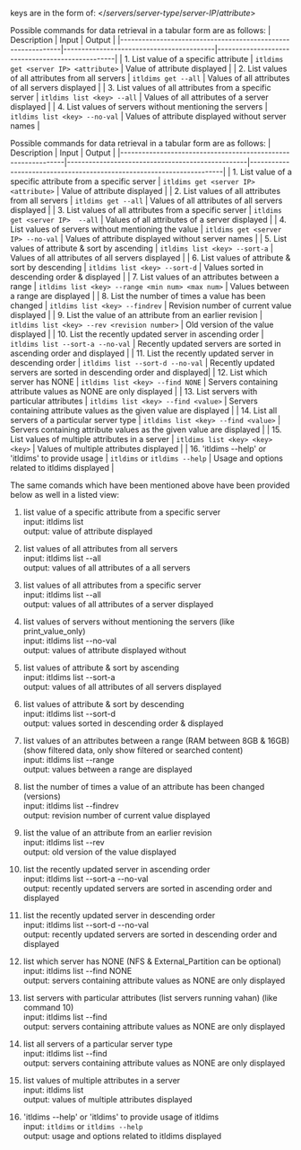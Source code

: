 keys are in the form of: </*servers*/*server-type*/*server-IP*/*attribute*>

Possible commands for data retrieval in a tabular form are as follows:
| Description                                                 | Input                                    | Output                                         |
|-------------------------------------------------------------|------------------------------------------|-------------------------------------------------|
| 1. List value of a specific attribute | `itldims get <server IP> <attribute>`                      | Value of attribute displayed                   |
| 2. List values of all attributes from all servers         | `itldims get --all`                     | Values of all attributes of all servers displayed   |
| 3. List values of all attributes from a specific server    | `itldims list <key> --all`                | Values of all attributes of a server displayed       |
| 4. List values of servers without mentioning the servers  | `itldims list <key> --no-val`            | Values of attribute displayed without server names   |

Possible commands for data retrieval in a tabular form are as follows:
| Description                                                  | Input                                            | Output                                                               |
|--------------------------------------------------------------|--------------------------------------------------|----------------------------------------------------------------------|
| 1. List value of a specific attribute from a specific server | `itldims get <server IP> <attribute>`            | Value of attribute displayed                                         |
| 2. List values of all attributes from all servers            | `itldims get --all`                              | Values of all attributes of all servers displayed                    |
| 3. List values of all attributes from a specific server      | `itldims get <server IP>  --all`                 | Values of all attributes of a server displayed                       |
| 4. List values of servers without mentioning the value       | `itldims get <server IP> --no-val`               | Values of attribute displayed without server names                   |
| 5. List values of attribute & sort by ascending              | `itldims list <key> --sort-a`                    | Values of all attributes of all servers displayed                    |
| 6. List values of attribute & sort by descending             | `itldims list <key> --sort-d`                    | Values sorted in descending order & displayed                        |
| 7. List values of an attributes between a range              | `itldims list <key> --range <min num> <max num>` | Values between a range are displayed                                 |
| 8. List the number of times a value has been changed         | `itldims list <key> --findrev`                   | Revision number of current value displayed                           |
| 9. List the value of an attribute from an earlier revision   | `itldims list <key> --rev <revision number>`     | Old version of the value displayed                                   |
| 10. List the recently updated server in ascending order      | `itldims list --sort-a --no-val`                 | Recently updated servers are sorted in ascending order and displayed |
| 11. List the recently updated server in descending order     | `itldims list --sort-d --no-val`                 | Recently updated servers are sorted in descending order and displayed|
| 12. List which server has NONE                               | `itldims list <key> --find NONE`                 | Servers containing attribute values as NONE are only displayed       |
| 13. List servers with particular attributes                  | `itldims list <key> --find <value>`              | Servers containing attribute values as the given value are displayed |
| 14. List all servers of a particular server type             | `itldims list <key> --find <value>`              | Servers containing attribute values as the given value are displayed |
| 15. List values of multiple attributes in a server           | `itldims list <key> <key> <key>`                 | Values of multiple attributes displayed                              |
| 16. 'itldims --help' or 'itldims' to provide usage           | `itldims` or `itldims --help`                    | Usage and options related to itldims displayed                       |

The same comands which have been mentioned above have been provided below as well in a listed view:
1. list value of a specific attribute from a specific server<br>
input: itldims list <key> <br>
output: value of attribute displayed  

4. list values of all attributes from all servers <br>
input: itldims list --all <br>
output: values of all attributes of a all servers 

5. list values of all attributes from a specific server <br>
input: itldims list <key> --all <br>
output: values of all attributes of a server displayed

6. list values of servers without mentioning the servers (like print_value_only) <br>
input: itldims list <key> --no-val <br>
output: values of attribute displayed without 

7. list values of attribute & sort by ascending <br>
input: itldims list <key> --sort-a <br>
output: values of all attributes of all servers displayed

8. list values of attribute & sort by descending <br>
input: itldims list <key> --sort-d <br>
output: values sorted in descending order & displayed

9. list values of an attributes between a range (RAM between 8GB & 16GB) (show filtered data, only show filtered or searched content) <br>
input: itldims list <key> --range <min num> <max num> <br>
output: values between a range are displayed

10. list the number of times a value of an attribute has been changed (versions) <br>
input: itldims list <key> --findrev <br>
output: revision number of current value displayed

11. list the value of an attribute from an earlier revision <br>
input: itldims list <key> --rev <revision number> <br>
output: old version of the value displayed

12. list the recently updated server in ascending order <br>
input: itldims list --sort-a --no-val <br>
output: recently updated servers are sorted in ascending order and displayed

13. list the recently updated server in descending order <br>
input: itldims list --sort-d --no-val <br>
output: recently updated servers are sorted in descending order and displayed

14. list which server has NONE (NFS & External_Partition can be optional) <br>
input: itldims list <key> --find NONE <br>
output: servers containing attribute values as NONE are only displayed

15. list servers with particular attributes (list servers running vahan) (like command 10) <br>
input: itldims list <key> --find <value> <br>
output: servers containing attribute values as NONE are only displayed

16. list all servers of a particular server type <br>
input: itldims list <key> --find <value> <br>
output: servers containing attribute values as NONE are only displayed

17. list values of multiple attributes in a server <br>
input: itldims list <key> <key> <key> <br>
output: values of multiple attributes displayed

18. 'itldims --help' or 'itldims' to provide usage of itldims <br>
input: `itldims` or `itldims --help` <br> 
output: usage and options related to itldims displayed
